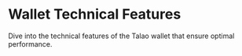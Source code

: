 # Wallet Technical Features

Dive into the technical features of the Talao wallet that ensure optimal performance.
